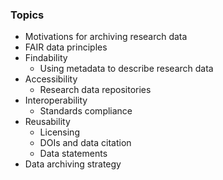 <!-- .slide: style="font-size:smaller" -->
### Topics

<!-- Might want to modify this based on the running order -->
<!-- Can I make these appear in sequence? -->

* Motivations for archiving research data<br/>
* FAIR data principles<br/>
* Findability<br/>
  * Using metadata to describe research data<br/>
* Accessibility<br/>
  * Research data repositories<br/>
* Interoperability<br/>
  * Standards compliance<br/>
* Reusability<br/>
  * Licensing<br/>
  * DOIs and data citation<br/>
  * Data statements<br/>
* Data archiving strategy